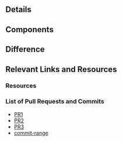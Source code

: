 [repo_url_keep]: # '::REPO_URL::'
[gh_profile_keep]: # '::GH_PROFILE::'
[//]: # 'You are advised to follow a similar structure such as the one below. When creating your contribution post, be sure that its structure is clear and you convey all necessary information. Consider including post banner and other visual assets.'
[//]: # 'This category is about filling holes in documentation. Provide your work.'

## Details

[//]: # 'Write details of the new/updated official documentation, highlighting all the important changes and additions made.'

## Components

[//]: # 'Describe the components/parts/sections of the software your documentation is about.'

## Difference

[//]: # 'If you have updated existing documentation, describe what has been changed and the reasons behind it, as well as the impact this has on the project.'

## Relevant Links and Resources

### Resources

[//]: # 'Include links and references to resources used in the post. It is a good practice to cite all unoriginal materials.'

### List of Pull Requests and Commits

[//]: # 'Add links to relevant pull requests and/or ranges of commits.'

- [PR1](https://github.com/:user/:repo/pull/:number)
- [PR2](https://github.com/:user/:repo/pull/:number)
- [PR3](https://github.com/:user/:repo/pull/:number)
- [commit-range](https://github.com/:user/:repo/compare/:commit1...:commit2)
